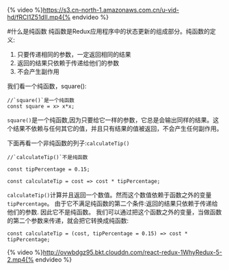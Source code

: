 {% video %}https://s3.cn-north-1.amazonaws.com.cn/u-vid-hd/fRCI1Z51dII.mp4{% endvideo %}

#什么是纯函数
纯函数是Redux应用程序中的状态更新的组成部分。纯函数的定义:
1. 只要传递相同的参数，一定返回相同的结果
2. 返回的结果只依赖于传递给他们的参数
3. 不会产生副作用

我们看一个纯函数，square():
```
//`square()`是一个纯函数
const square = x> x*x;
```
`square()`是一个纯函数,因为只要给它一样的参数，它总是会输出同样的结果。这个结果不依赖与任何其它的值，并且只有结果的值被返回，不会产生任何副作用。

下面再看一个非纯函数的列子:`calculateTip()`
```
//`calculateTip()`不是纯函数

const tipPercentage = 0.15;

const calculateTip = cost => cost * tipPercentage;
```
`calculateTip()`计算并且返回一个数值。然而这个数值依赖于函数之外的变量`tipPercentage`。 由于它不满足纯函数的第二个条件:返回的结果只依赖于传递给他们的参数. 因此它不是纯函数。 我们可以通过把这个函数之外的变量，当做函数的第二个参数来传递，就会把它转换成纯函数:
```
const calculateTip = (cost, tipPercentage = 0.15) => cost * tipPercentage;

```

{% video %}http://ovwbdgz95.bkt.clouddn.com/react-redux-1WhyRedux-5-2.mp4{% endvideo %}

